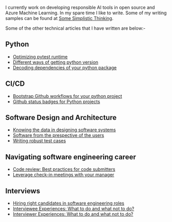 I currently work on developing responsible AI tools in open source and Azure Machine Learning. In my spare time I like to write. Some of my writing samples can be found at [Some Simplistic Thinking](https://somesimplisticthinking.blogspot.com/).

Some of the other technical articles that I have written are below:-

## Python
- [Optimizing pytest runtime](https://ggupta2005.hashnode.dev/optimizing-test-runtime-using-pytest)
- [Different ways of getting python version](https://ggupta2005.hashnode.dev/different-ways-of-getting-local-python-version)
- [Decoding dependencies of your python package](https://ggupta2005.hashnode.dev/decoding-dependencies-of-your-python-package)


## CI/CD
- [Bootstrap Github workflows for your python project](https://ggupta2005.hashnode.dev/bootstrap-github-workflows-for-your-python-project)
- [Github status badges for Python projects](https://ggupta2005.hashnode.dev/github-status-badges-for-python-projects)

## Software Design and Architecture
- [Knowing the data in designing software systems](https://ggupta2005.hashnode.dev/knowing-the-data-in-designing-software-systems)
- [Software from the prespective of the users](https://ggupta2005.hashnode.dev/software-from-the-prespective-of-the-users)
- [Writing robust test cases](https://ggupta2005.hashnode.dev/writing-robust-test-cases)

## Navigating software engineering career
- [Code review: Best practices for code submitters](https://ggupta2005.hashnode.dev/code-review-best-practices-for-code-submitters)
- [Leverage check-in meetings with your manager](https://ggupta2005.hashnode.dev/leverage-check-in-meetings-with-your-manager)


## Interviews
- [Hiring right candidates in software engineering roles](https://ggupta2005.hashnode.dev/hiring-right-candidates-in-software-engineering-roles)
- [Interviewee Experiences: What to do and what not to do?](https://ggupta2005.hashnode.dev/interviewee-experiences-what-to-do-and-what-not-to-do)
- [Interviewer Experiences: What to do and what not to do?](https://ggupta2005.hashnode.dev/interviewer-experiences-what-to-do-and-what-not-to-do)
